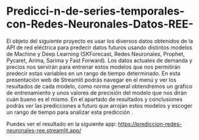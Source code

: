 # Predicci-n-de-series-temporales-con-Redes-Neuronales-Datos-REE-
El objeto del siguiente proyecto es usar los diversos datos obtenidos de la API de red eléctrica para predecir datos futuros usando distintos modelos de Machine y Deep Learning (SKForecast, Redes Neuronales, Prophet, Pycaret, Arima, Sarima y Fast Forward). Los datos actuales de demanda y precios nos servirán para entrenar estos modelos que nos permitirán predecir estas variables en un rango de tiempo determinado. En esta presentación web de Streamlit podrás navegar en el menú y ver los resultados de cada modelo, como norma general obtendremos un gráfico de entrenamiento y unos valores de precisión del modelo que nos dirán cuán bueno es el mismo. En el apartado de resultados y conclusiones podrás ver las predicciones a futuro que arrojan estos modelos y escoger un rango de tiempo para analizar esta predicción .


Puedes ver el resultado en la siguiente app: https://prediccion-redes-neuronales-ree.streamlit.app/
